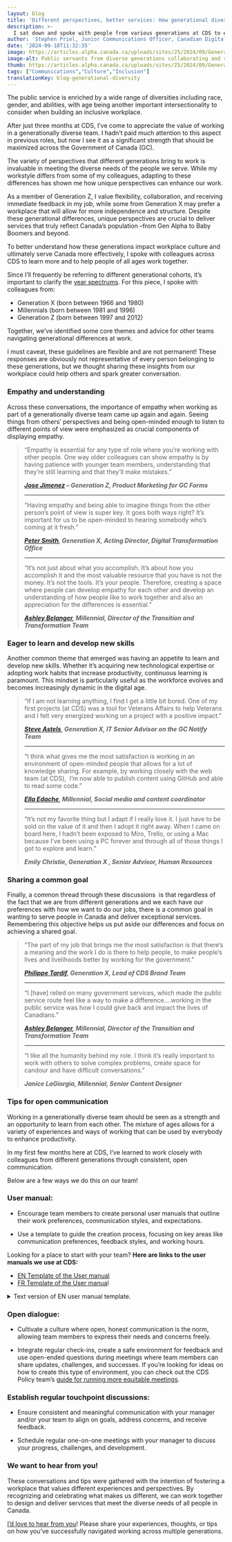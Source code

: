 ```yaml
---
layout: blog
title: 'Different perspectives, better services: How generational diversity helps '
description: >-
  I sat down and spoke with people from various generations at CDS to explore how age diversity strengthens our service to Canadians. Through shared experiences, we discussed the unique perspectives each generation brings and offered tips for fostering collaboration and inclusivity across age groups in the public service.
author: 'Stephen Priel, Junior Communications Officer, Canadian Digital Service'
date: '2024-09-18T11:32:35'
image: https://articles.alpha.canada.ca/uploads/sites/25/2024/09/GenerationalDiversity_Blog_Post3.png
image-alt: Public servants from diverse generations collaborating and sharing ideas.
thumb: https://articles.alpha.canada.ca/uploads/sites/25/2024/09/GenerationalDiversity_Blog_Post3.png
tags: ["Communications","Culture","Inclusion"]
translationKey: blog-generational-diversity
---
```


<p>The public service is enriched by a wide range of diversities including race, gender, and abilities, with age being another important intersectionality to consider when building an inclusive workplace. </p>



<p>After just three months at CDS, I’ve come to appreciate the value of working in a generationally diverse team. I hadn’t paid much attention to this aspect in previous roles, but now I see it as a significant strength that should be maximized across the Government of Canada (GC).</p>



<p>The variety of perspectives that different generations bring to work is invaluable in meeting the diverse needs of the people we serve. While my workstyle differs from some of my colleagues, adapting to these differences has shown me how unique perspectives can enhance our work.</p>



<p>As a member of Generation Z, I value flexibility, collaboration, and receiving immediate feedback in my job, while some from Generation X may prefer a workplace that will allow for more independence and structure. Despite these generational differences, unique perspectives are crucial to deliver services that truly reflect Canada&#8217;s population –from Gen Alpha to Baby Boomers and beyond.</p>



<p>To better understand how these generations impact workplace culture and ultimately serve Canada more effectively, I spoke with colleagues across CDS to learn more and to help people of all ages work together.</p>



<p>Since I&#8217;ll frequently be referring to different generational cohorts, it&#8217;s important to clarify the <a href="https://www150.statcan.gc.ca/n1/daily-quotidien/240221/dq240221a-eng.htm" target="_blank" rel="noreferrer noopener">year spectrums</a>. For this piece, I spoke with colleagues from:</p>



<ul class="wp-block-list">
<li>Generation X (born between 1966 and 1980)</li>



<li>Millennials (born between 1981 and 1996)</li>



<li>Generation Z (born between 1997 and 2012)</li>
</ul>



<p>Together, we&#8217;ve identified some core themes and advice for other teams navigating generational differences at work.&nbsp;</p>



<p>I must caveat, these guidelines are flexible and are not permanent! These responses are obviously not representative of every person belonging to these generations, but we thought sharing these insights from our workplace could help others and spark greater conversation.</p>



<h3 class="wp-block-heading"><strong>Empathy and understanding&nbsp;</strong></h3>



<p>Across these conversations, the importance of empathy when working as part of a generationally diverse team came up again and again. Seeing things from others’ perspectives and being open-minded enough to listen to different points of view were emphasized as crucial components of displaying empathy.</p>



<blockquote class="wp-block-quote is-layout-flow wp-block-quote-is-layout-flow">
<p>“Empathy is essential for any type of role where you&#8217;re working with other people. One way older colleagues can show empathy is by having patience with younger team members, understanding that they&#8217;re still learning and that they&#8217;ll make mistakes.&#8221;</p>



<p><strong><em><a href="https://www.linkedin.com/in/jimenezj27/" target="_blank" rel="noreferrer noopener">Jose Jimenez</a> &#8211; Generation Z, Product Marketing for GC Forms</em></strong></p>



<hr class="wp-block-separator has-alpha-channel-opacity" />



<p>“Having empathy and being able to imagine things from the other person&#8217;s point of view is super key. It goes both ways right? It&#8217;s important for us to be open-minded to hearing somebody who&#8217;s coming at it fresh.”</p>



<p><a href="http://linkedin.com/in/pcwsmith" target="_blank" rel="noreferrer noopener"><em><strong>Peter Smith</strong></em></a><strong><em>, Generation X, Acting Director, Digital Transformation Office</em></strong></p>



<hr class="wp-block-separator has-alpha-channel-opacity" />



<p>“It&#8217;s not just about what you accomplish. It&#8217;s about how you accomplish it and the most valuable resource that you have is not the money. It&#8217;s not the tools. It&#8217;s your people. Therefore, creating a space where people can develop empathy for each other and develop an understanding of how people like to work together and also an appreciation for the differences is essential.”</p>



<p><a href="http://linkedin.com/in/ashley-belanger" target="_blank" rel="noreferrer noopener"><em><strong>Ashley Belanger</strong></em></a><strong><em>, Millennial, Director of the Transition and Transformation Team&nbsp;</em></strong></p>
</blockquote>



<h3 class="wp-block-heading"><strong>Eager to learn and develop new skills</strong></h3>



<p>Another common theme that emerged was having an appetite to learn and develop new skills. Whether it’s acquiring new technological expertise or adopting work habits that increase productivity, continuous learning is paramount. This mindset is particularly useful as the workforce evolves and becomes increasingly dynamic in the digital age.</p>



<blockquote class="wp-block-quote is-layout-flow wp-block-quote-is-layout-flow">
<p>“If I am not learning anything, I find I get a little bit bored. One of my first projects (at CDS) was a tool for Veterans Affairs to help Veterans and I felt very energized working on a project with a positive impact.&#8221;&nbsp;</p>



<p><a href="http://linkedin.com/in/sastels" target="_blank" rel="noreferrer noopener"><em><strong>Steve Astels</strong></em></a><strong><em>, Generation X, IT Senior Advisor on the GC Notify Team</em></strong></p>



<hr class="wp-block-separator has-alpha-channel-opacity" />



<p>“I think what gives me the most satisfaction is working in an environment of open-minded people that allows for a lot of knowledge sharing. For example, by working closely with the web team (at CDS),&nbsp; I&#8217;m now able to publish content using GitHub and able to read some code.”</p>



<p><a href="http://linkedin.com/in/elaine-edache-40367293" target="_blank" rel="noreferrer noopener"><em><strong>Ella Edache</strong></em></a><strong><em>, Millennial, Social media and content coordinator</em></strong></p>



<hr class="wp-block-separator has-alpha-channel-opacity" />



<p>“It&#8217;s not my favorite thing but I adapt if I really love it. I just have to be sold on the value of it and then I adopt it right away. When I came on board here, I hadn&#8217;t been exposed to Miro, Trello, or using a Mac because I&#8217;ve been using a PC forever and through all of those things I got to explore and learn.”</p>



<p><strong><em>Emily Christie, Generation X&nbsp;, Senior Advisor,  Human Resources  </em></strong></p>
</blockquote>



<h3 class="wp-block-heading" id="h-sharing-a-common-goal"><strong>Sharing a common goal</strong></h3>



<p>Finally, a common thread through these discussions&nbsp; is that regardless of the fact that we are from different generations and we each have our preferences with how we want to do our jobs, there is a common goal in wanting to serve people in Canada and deliver exceptional services. Remembering this objective helps us put aside our differences and focus on achieving a shared goal.</p>



<blockquote class="wp-block-quote is-layout-flow wp-block-quote-is-layout-flow">
<p>“The part of my job that brings me the most satisfaction is that there&#8217;s a meaning and the work I do is there to help people, to make people&#8217;s lives and livelihoods better by working for the government.”</p>



<p><a href="http://linkedin.com/in/philippe-tardif-136695175" target="_blank" rel="noreferrer noopener"><em><strong>Philippe Tardif</strong></em></a><strong><em>, Generation X, Lead of CDS Brand Team</em></strong></p>



<hr class="wp-block-separator has-alpha-channel-opacity" />



<p>“I [have] relied on many government services, which made the public service route feel like a way to make a difference&#8230;.working in the public service was how I could give back and impact the lives of Canadians.”</p>



<p><a href="http://linkedin.com/in/ashley-belanger" target="_blank" rel="noreferrer noopener"><em><strong>Ashley Belanger</strong></em></a><strong><em>, Millennial, Director of the Transition and Transformation Team</em></strong></p>



<hr class="wp-block-separator has-alpha-channel-opacity" />



<p>“I like all the humanity behind my role. I think it’s really important to work with others to solve complex problems, create space for candour and have difficult conversations.”</p>



<p><strong><em>Janice LaGiorgia, Millennial, Senior Content Designer</em></strong></p>
</blockquote>



<h3 class="wp-block-heading"><strong>Tips for open communication</strong></h3>



<p>Working in a generationally diverse team should be seen as a strength and an opportunity to learn from each other. The mixture of ages allows for a variety of experiences and ways of working that can be used by everybody to enhance productivity.</p>



<p>In my first few months here at CDS, I’ve learned to work closely with colleagues from different generations through consistent, open communication.</p>



<p>Below are a few ways we do this on our team!</p>



<h3 class="wp-block-heading"><strong>User manual:&nbsp;</strong></h3>



<ul class="wp-block-list">
<li>Encourage team members to create personal user manuals that outline their work preferences, communication styles, and expectations.</li>
</ul>



<ul class="wp-block-list">
<li>Use a template to guide the creation process, focusing on key areas like communication preferences, feedback styles, and working hours.</li>
</ul>



<p>Looking for a place to start with your team? <strong>Here are links to the user manuals we use at CDS:&nbsp;</strong></p>



<ul class="wp-block-list">
<li><a href="https://docs.google.com/presentation/d/1IRi3VfSNC55fqWWgzZJDyozK6sakh0SoX2p5UzSH2h4/edit#slide=id.p" target="_blank" rel="noreferrer noopener">EN Template of the User manual</a></li>



<li><a href="https://docs.google.com/presentation/d/1u2ujCsMiXKjwX6J4jGvwQPhHvG5Je96yOUbHGDEmwys/edit#slide=id.p" target="_blank" rel="noreferrer noopener">FR Template of the User manua</a>l</li>
</ul>



<details class="wp-block-cds-snc-accordion"><summary>Text version of EN user manual template.</summary>
<p>User manual for [name]</p>



<p>Conditions I like to work in:</p>



<ul class="wp-block-list">
<li></li>
</ul>



<p>Times/hours I like to work:&nbsp;</p>



<ul class="wp-block-list">
<li></li>
</ul>



<p>Best way to communicate with me:</p>



<ul class="wp-block-list">
<li></li>
</ul>



<p>Ways I like to receive feedback:</p>



<ul class="wp-block-list">
<li>&nbsp;</li>
</ul>



<p>Things I need at work:</p>



<ul class="wp-block-list">
<li></li>
</ul>



<p>Things I struggle with:</p>



<ul class="wp-block-list">
<li></li>
</ul>



<p>Things I love:</p>



<ul class="wp-block-list">
<li></li>
</ul>



<p>Other things to know about me:</p>
</details>



<h3 class="wp-block-heading"><strong>Open dialogue:</strong></h3>



<ul class="wp-block-list">
<li>Cultivate a culture where open, honest communication is the norm, allowing team members to express their needs and concerns freely.&nbsp;</li>
</ul>



<ul class="wp-block-list">
<li>Integrate regular check-ins, create a safe environment for feedback and use open-ended questions during meetings where team members can share updates, challenges, and successes. If you’re looking for ideas on how to create this type of environment, you can check out the CDS Policy team’s <a href="https://digital.canada.ca/2023/09/14/how-were-planning-more-useful-and-equitable-meetings/" target="_blank" rel="noreferrer noopener">guide for running more equitable meetings</a>.&nbsp;</li>
</ul>



<h3 class="wp-block-heading"><strong>Establish regular touchpoint discussions:</strong></h3>



<ul class="wp-block-list">
<li>Ensure consistent and meaningful communication with your manager and/or your team to align on goals, address concerns, and receive feedback.</li>
</ul>



<ul class="wp-block-list">
<li>Schedule regular one-on-one meetings with your manager to discuss your progress, challenges, and development.</li>
</ul>



<h3 class="wp-block-heading"><strong>We want to hear from you!</strong></h3>



<p>These conversations and tips were gathered with the intention of fostering a workplace that values different experiences and perspectives. By recognizing and celebrating what makes us different, we can work together to design and deliver services that meet the diverse needs of all people in Canada.</p>



<p><a href="mailto:cds-snc@servicecanada.gc.ca" target="_blank" rel="noreferrer noopener">I’d love to hear from you</a>! Please share your experiences, thoughts, or tips on how you’ve successfully navigated working across multiple generations.</p>

